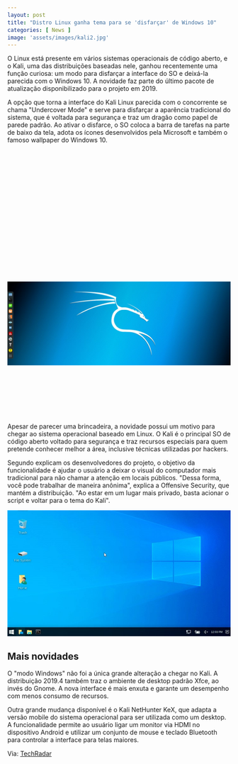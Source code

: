 ```yaml
---
layout: post
title: "Distro Linux ganha tema para se 'disfarçar' de Windows 10"
categories: [ News ]
image: 'assets/images/kali2.jpg'
---
```


O Linux está presente em vários sistemas operacionais de código aberto, e o Kali, uma das distribuições baseadas nele, ganhou recentemente uma função curiosa: um modo para disfarçar a interface do SO e deixá-la parecida com o Windows 10. A novidade faz parte do último pacote de atualização disponibilizado para o projeto em 2019.

A opção que torna a interface do Kali Linux parecida com o concorrente se chama "Undercover Mode" e serve para disfarçar a aparência tradicional do sistema, que é voltada para segurança e traz um dragão como papel de parede padrão. Ao ativar o disfarce, o SO coloca a barra de tarefas na parte de baixo da tela, adota os ícones desenvolvidos pela Microsoft e também o famoso wallpaper do Windows 10.


<!-- QUADRADO -->
<script async src="//pagead2.googlesyndication.com/pagead/js/adsbygoogle.js"></script>
<ins class="adsbygoogle"
style="display:inline-block;width:336px;height:280px"
data-ad-client="ca-pub-2838251107855362"
data-ad-slot="5351066970"></ins>
<script>
(adsbygoogle = window.adsbygoogle || []).push({});
</script>

![kali3](/assets/images/kali3.jpg)

<!-- MINI ANÚNCIO -->
<script async src="//pagead2.googlesyndication.com/pagead/js/adsbygoogle.js"></script>
<!-- Games Root -->
<ins class="adsbygoogle"
style="display:inline-block;width:730px;height:95px"
data-ad-client="ca-pub-2838251107855362"
data-ad-slot="5351066970"></ins>
<script>
(adsbygoogle = window.adsbygoogle || []).push({});
</script>

Apesar de parecer uma brincadeira, a novidade possui um motivo para chegar ao sistema operacional baseado em Linux. O Kali é o principal SO de código aberto voltado para segurança e traz recursos especiais para quem pretende conhecer melhor a área, inclusive técnicas utilizadas por hackers.

Segundo explicam os desenvolvedores do projeto, o objetivo da funcionalidade é ajudar o usuário a deixar o visual do computador mais tradicional para não chamar a atenção em locais públicos. "Dessa forma, você pode trabalhar de maneira anônima", explica a Offensive Security, que mantém a distribuição. "Ao estar em um lugar mais privado, basta acionar o script e voltar para o tema do Kali".

![kali3](/assets/images/kali4.jpg)

<!-- RETANGULO LARGO 2 -->
<script async src="//pagead2.googlesyndication.com/pagead/js/adsbygoogle.js"></script>
<ins class="adsbygoogle"
style="display:block; text-align:center;"
data-ad-layout="in-article"
data-ad-format="fluid"
data-ad-client="ca-pub-2838251107855362"
data-ad-slot="8549252987"></ins>
<script>
(adsbygoogle = window.adsbygoogle || []).push({});
</script>

## Mais novidades

O "modo Windows" não foi a única grande alteração a chegar no Kali. A distribuição 2019.4 também traz o ambiente de desktop padrão Xfce, ao invés do Gnome. A nova interface é mais enxuta e garante um desempenho com menos consumo de recursos.

Outra grande mudança disponível é o Kali NetHunter KeX, que adapta a versão mobile do sistema operacional para ser utilizada como um desktop. A funcionalidade permite ao usuário ligar um monitor via HDMI no dispositivo Android e utilizar um conjunto de mouse e teclado Bluetooth para controlar a interface para telas maiores.

<!-- RETANGULO LARGO -->
<script async src="https://pagead2.googlesyndication.com/pagead/js/adsbygoogle.js"></script>
<!-- Informat -->
<ins class="adsbygoogle"
style="display:block"
data-ad-client="ca-pub-2838251107855362"
data-ad-slot="2327980059"
data-ad-format="auto"
data-full-width-responsive="true"></ins>
<script>
(adsbygoogle = window.adsbygoogle || []).push({});
</script>

Via: [TechRadar](https://www.techradar.com/news/a-linux-distro-can-now-go-undercover-and-pretend-to-be-windows-10)
